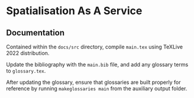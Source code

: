 # Spatialisation As A Service

## Documentation

Contained within the ```docs/src``` directory, compile ```main.tex``` using TeXLive 2022 distribution.

Update the bibliography with the ```main.bib``` file, and add any glossary terms to ```glossary.tex```.

After updating the glossary, ensure that glossaries are built properly for reference by running ```makeglossaries main``` from the auxiliary output folder.